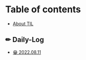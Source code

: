 # Table of contents

* [About TIL](README.md)

## ✏ Daily-Log

* [😁 2022.08.11](daily-log/2022.08.11.md)
